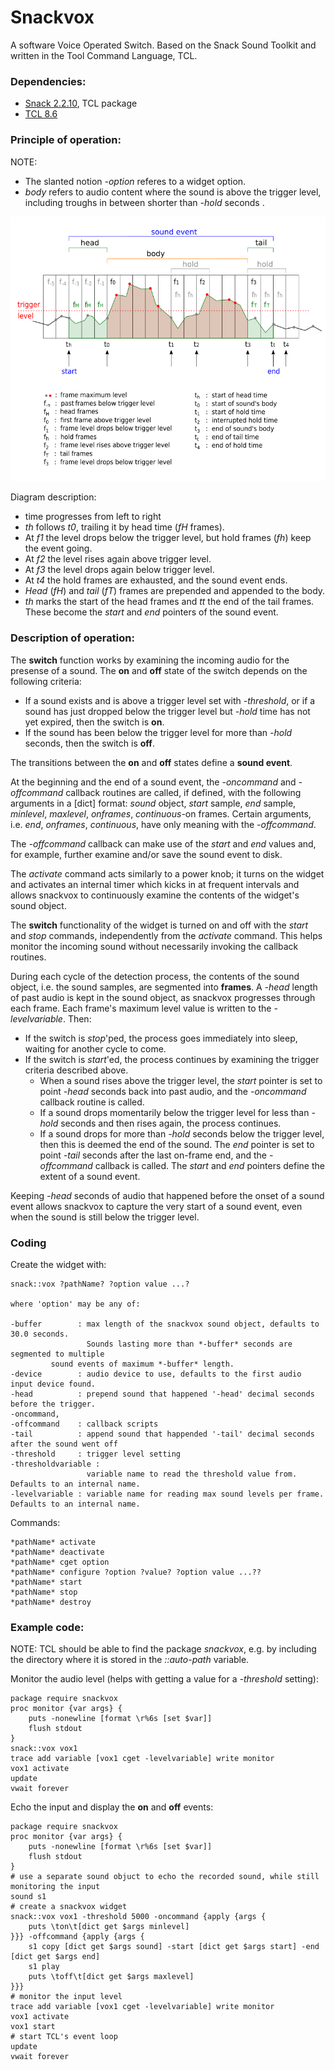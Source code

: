 # Snackvox

A software Voice Operated Switch.
Based on the Snack Sound Toolkit and written in the Tool Command Language, TCL.

### Dependencies:
- <a href='https://www.speech.kth.se/snack/index.html'>Snack 2.2.10</a>, TCL package
- [TCL 8.6](https://www.tcl.tk/software/tcltk/8.6.html)

### Principle of operation:
NOTE: 

- The slanted notion *-option* referes to a widget option. 
- *body* refers to audio content where the sound is above the trigger level, including troughs in between shorter than *-hold* seconds .

![how does it work](https://github.com/dzach/snackvox/blob/master/img/howdoesitwork.png)

Diagram description:

- time progresses from left to right
- *th* follows *t0*, trailing it by head time (*fH* frames).
- At *f1* the level drops below the trigger level, but hold 
  frames (*fh*) keep the event going.
- At *f2* the level rises again above trigger level.
- At *f3* the level drops again below trigger level.
- At *t4* the hold frames are exhausted, and the sound event ends.
- *Head* (*fH*) and *tail* (*fT*) frames are prepended and appended to the body.
- *th* marks the start of the head frames and *tt* the end of the 
  tail frames. These become the *start* and *end* pointers of the
  sound event. 

### Description of operation:

The **switch** function works by examining the incoming audio for the presense of a sound. The **on** and **off** state of the switch depends on the following criteria:
- If a sound exists and is above a trigger level set with *-threshold*, or if a sound has just dropped below the trigger level but *-hold* time has not yet expired, then the switch is **on**. 
- If the sound has been below the trigger level for more than *-hold* seconds, then the switch is **off**. 

The transitions between the **on** and **off** states define a **sound event**. 

At the beginning and the end of a sound event, the *-oncommand* and *-offcommand* callback routines are called, if defined, with the following arguments in a [dict] format: *sound* object, *start* sample, *end* sample, *minlevel*, *maxlevel*, *onframes*, *continuous*-on frames. Certain arguments, i.e. *end*, *onframes*, *continuous*, have only meaning with the *-offcommand*.

The *-offcommand* callback can make use of the *start* and *end* values and, for example, further examine and/or save the sound event to disk.

The *activate* command acts similarly to a power knob; it turns on the widget and activates an internal timer which kicks in at frequent intervals and allows snackvox to continuously examine the contents of the widget's sound object. 

The **switch** functionality of the widget is turned on and off with the *start* and *stop* commands, independently from the *activate* command. This helps monitor the incoming sound without necessarily invoking the callback routines.

During each cycle of the detection process, the contents of the sound object, i.e. the sound samples, are segmented into **frames**. A *-head* length of past audio is kept in the sound object, as snackvox progresses through each frame. Each frame's maximum level value is written to the *-levelvariable*. Then:

- If the switch is *stop*'ped, the process goes immediately into sleep, waiting for another cycle to come.
- If the switch is *start*'ed, the process continues by examining the trigger criteria described above.
	- When a sound rises above the trigger level, the *start* pointer is set to point *-head* seconds back into past audio, and the *-oncommand* callback routine is called.
	- If a sound drops momentarily below the trigger level for less than *-hold* seconds and then rises again, the process continues.
	- If a sound drops for more than *-hold* seconds below the trigger level, then this is deemed the end of the sound. The *end* pointer is set to point *-tail* seconds after the last on-frame end, and the *-offcommand* callback is called. The *start* and *end* pointers define the extent of a sound event.

Keeping *-head* seconds of audio that happened before the onset of a sound event allows snackvox to capture the very start of a sound event, even when the sound is still below the trigger level.

### Coding ###
Create the widget with:

```
snack::vox ?pathName? ?option value ...? 

where 'option' may be any of:

-buffer        : max length of the snackvox sound object, defaults to 30.0 seconds. 
                 Sounds lasting more than *-buffer* seconds are segmented to multiple 
		 sound events of maximum *-buffer* length.
-device        : audio device to use, defaults to the first audio input device found.
-head          : prepend sound that happened '-head' decimal seconds before the trigger.
-oncommand, 
-offcommand    : callback scripts
-tail          : append sound that happended '-tail' decimal seconds after the sound went off
-threshold     : trigger level setting
-thresholdvariable :
                 variable name to read the threshold value from. Defaults to an internal name.
-levelvariable : variable name for reading max sound levels per frame. Defaults to an internal name.

```

Commands:
```
*pathName* activate
*pathName* deactivate
*pathName* cget option
*pathName* configure ?option ?value? ?option value ...??
*pathName* start
*pathName* stop
*pathName* destroy
```

### Example code: ###

NOTE: TCL should be able to find the package *snackvox*, e.g. by including the directory where it is stored in the *::auto-path* variable.

Monitor the audio level (helps with getting a value for a *-threshold* setting):
```
package require snackvox
proc monitor {var args} {
	puts -nonewline [format \r%6s [set $var]]
	flush stdout
}
snack::vox vox1
trace add variable [vox1 cget -levelvariable] write monitor
vox1 activate
update
vwait forever
```

Echo the input and display the **on** and **off** events:
```
package require snackvox
proc monitor {var args} {
	puts -nonewline [format \r%6s [set $var]]
	flush stdout
}
# use a separate sound objuct to echo the recorded sound, while still monitoring the input
sound s1
# create a snackvox widget
snack::vox vox1 -threshold 5000 -oncommand {apply {args {
	puts \ton\t[dict get $args minlevel]
}}} -offcommand {apply {args {
	s1 copy [dict get $args sound] -start [dict get $args start] -end [dict get $args end]
	s1 play
	puts \toff\t[dict get $args maxlevel]
}}}
# monitor the input level
trace add variable [vox1 cget -levelvariable] write monitor
vox1 activate
vox1 start
# start TCL's event loop
update
vwait forever
```
